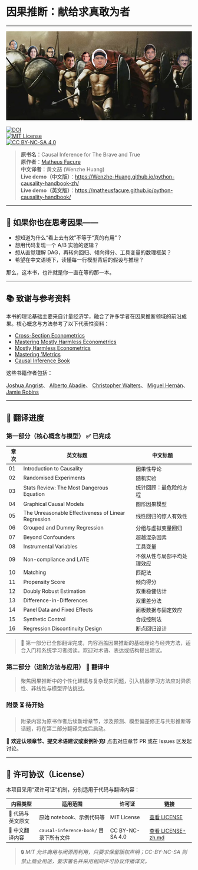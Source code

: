 # 因果推断：献给求真敢为者
---
![brave-and-true](/causal-inference-book/images/brave-and-true.png)

[![DOI](https://zenodo.org/badge/255903310.svg)](https://zenodo.org/badge/latestdoi/255903310)  
[![MIT License](https://img.shields.io/badge/code-MIT-brightgreen.svg)](LICENSE)  
[![CC BY-NC-SA 4.0](https://img.shields.io/badge/translation-CC%20BY--NC--SA%204.0-blue.svg)](LICENSE-zh.md)  

> **原书名**：Causal Inference for The Brave and True  
> **原作者**：[Matheus Facure](https://github.com/matheusfacure/python-causality-handbook)  
> **中文译者**：黄文喆 (Wenzhe Huang)  
> **Live demo（中文版）**：<https://Wenzhe-Huang.github.io/python-causality-handbook-zh/>  
> **Live demo（英文版）**：<https://matheusfacure.github.io/python-causality-handbook/>  

---

## 📖 如果你也在思考因果——

- 想知道为什么“看上去有效”不等于“真的有用”？  
- 想用代码复现一个 A/B 实验的逻辑？  
- 想从直觉理解 DAG，再转向回归、倾向得分、工具变量的数理框架？  
- 希望在中文语境下，读懂每一行模型背后的假设与推理？

那么，这本书，也许就是你一直在等的那一本。

---

## 📚 致谢与参考资料

本书的理论基础主要来自计量经济学，融合了许多学者在因果推断领域的前沿成果。核心概念与方法参考了以下代表性资料：

* [Cross-Section Econometrics](https://joshuaangrist.com/econometrics/)
* [Mastering Mostly Harmless Econometrics](https://mixtape.scunning.com/)
* [Mostly Harmless Econometrics](https://press.princeton.edu/books/hardcover/9780691120355/mostly-harmless-econometrics)
* [Mastering 'Metrics](https://www.masteringmetrics.com/)
* [Causal Inference Book](https://www.hsph.harvard.edu/miguel-hernan/causal-inference-book/)

这些书籍作者包括：

[Joshua Angrist](https://economics.mit.edu/faculty/angrist)、
[Alberto Abadie](https://www.hks.harvard.edu/faculty/alberto-abadie)、
[Christopher Walters](https://eml.berkeley.edu/~cwalters/)、
[Miguel Hernán](https://www.hsph.harvard.edu/miguel-hernan/)、
[Jamie Robins](https://www.hsph.harvard.edu/james-robins/)

---

## 🚦 翻译进度

### 第一部分（核心概念与模型） ✅ 已完成

| 章次 | 英文标题                                                | 中文标题          |
| -- | --------------------------------------------------- | ------------- |
| 01 | Introduction to Causality                           | 因果性导论         |
| 02 | Randomised Experiments                              | 随机实验          |
| 03 | Stats Review: The Most Dangerous Equation           | 统计回顾：最危险的方程   |
| 04 | Graphical Causal Models                             | 图形因果模型        |
| 05 | The Unreasonable Effectiveness of Linear Regression | 线性回归的惊人有效性    |
| 06 | Grouped and Dummy Regression                        | 分组与虚拟变量回归     |
| 07 | Beyond Confounders                                  | 超越混杂因素        |
| 08 | Instrumental Variables                              | 工具变量          |
| 09 | Non-compliance and LATE                             | 不依从性与局部平均处理效应 |
| 10 | Matching                                            | 匹配法           |
| 11 | Propensity Score                                    | 倾向得分          |
| 12 | Doubly Robust Estimation                            | 双重稳健估计        |
| 13 | Difference-in-Differences                           | 双重差分法         |
| 14 | Panel Data and Fixed Effects                        | 面板数据与固定效应     |
| 15 | Synthetic Control                                   | 合成控制法         |
| 16 | Regression Discontinuity Design                     | 断点回归设计        |

> 📌 第一部分已全部翻译完成，内容涵盖因果推断的基础理论与经典方法，适合入门和系统学习者阅读。欢迎对术语、表达或结构提出建议。

### 第二部分（进阶方法与应用） 🚧 翻译中
> 聚焦因果推断中的个性化建模与复杂现实问题，引入机器学习方法应对异质性、非线性与模型评估挑战。

### 附录 ⏳ 待开始
> 附录内容为原书作者后续新增章节，涉及预测、模型偏差修正与共形推断等话题，将在第二部分翻译完成后启动。

📌 **欢迎认领章节、提交术语建议或案例补充!** 点击对应章节 PR 或在 Issues 区发起讨论。

---

## 📜 许可协议（License）

本项目采用“双许可证”机制，分别适用于代码与翻译内容：

| 内容类型       | 适用范围               | 许可证             | 链接                                  |
| ---------- | ------------------ | --------------- | ----------------------------------- |
| 📁 代码与英文原文 | 原始 notebook、示例代码等  | MIT License     | [查看 LICENSE](./LICENSE)             |
| 📁 中文翻译内容  | `causal-inference-book/` 目录下所有文件 | CC BY-NC-SA 4.0 | [查看 LICENSE-zh.md](./LICENSE-zh.md) |

> 🔒 *MIT 允许商用与闭源再利用，只要求保留版权声明；CC-BY-NC-SA 则禁止商业用途，要求署名并采用相同许可协议传播译文。*